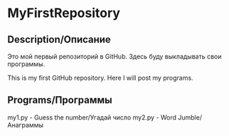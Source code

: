 # MyFirstRepository
Description/Описание
-----
Это мой первый репозиторий в GitHub.
Здесь буду выкладывать свои программы.

This is my first GitHub repository.
Here I will post my programs.

Programs/Программы
-----
my1.py - Guess the number/Угадай число
my2.py - Word Jumble/Анаграммы
